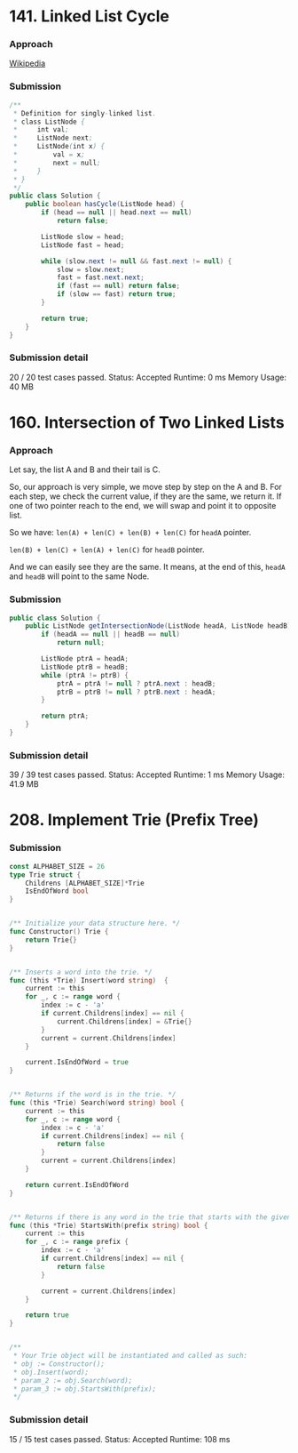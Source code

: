 # 141. Linked List Cycle

### Approach

[Wikipedia](https://en.wikipedia.org/wiki/Cycle_detection)

### Submission

```java
/**
 * Definition for singly-linked list.
 * class ListNode {
 *     int val;
 *     ListNode next;
 *     ListNode(int x) {
 *         val = x;
 *         next = null;
 *     }
 * }
 */
public class Solution {
    public boolean hasCycle(ListNode head) {
        if (head == null || head.next == null)
            return false;

        ListNode slow = head;
        ListNode fast = head;

        while (slow.next != null && fast.next != null) {
            slow = slow.next;
            fast = fast.next.next;
            if (fast == null) return false;
            if (slow == fast) return true;
        }

        return true;
    }
}
```

### Submission detail

20 / 20 test cases passed.
Status: Accepted
Runtime: 0 ms
Memory Usage: 40 MB

# 160. Intersection of Two Linked Lists

### Approach

Let say, the list A and B and their tail is C.

So, our approach is very simple, we move step by step on the A and B. For each step, we check the current value, if they are the same, we return it. 
If one of two pointer reach to the end, we will swap and point it to opposite list.

So we have: `len(A) + len(C) + len(B) + len(C)` for `headA` pointer.

`len(B) + len(C) + len(A) + len(C)` for `headB` pointer.

And we can easily see they are the same. It means, at the end of this, `headA` and `headB` will point to the same Node.

### Submission

```java
public class Solution {
    public ListNode getIntersectionNode(ListNode headA, ListNode headB) {
        if (headA == null || headB == null)
            return null;

        ListNode ptrA = headA;
        ListNode ptrB = headB;
        while (ptrA != ptrB) {
            ptrA = ptrA != null ? ptrA.next : headB;
            ptrB = ptrB != null ? ptrB.next : headA;
        }

        return ptrA;
    }
}
```

### Submission detail

39 / 39 test cases passed.
	Status: Accepted
Runtime: 1 ms
Memory Usage: 41.9 MB

# 208. Implement Trie (Prefix Tree)

### Submission

```go
const ALPHABET_SIZE = 26
type Trie struct {
	Childrens [ALPHABET_SIZE]*Trie
	IsEndOfWord bool
}


/** Initialize your data structure here. */
func Constructor() Trie {
	return Trie{}
}


/** Inserts a word into the trie. */
func (this *Trie) Insert(word string)  {
	current := this
	for _, c := range word {
		index := c - 'a'
		if current.Childrens[index] == nil {
			current.Childrens[index] = &Trie{}
		}
		current = current.Childrens[index]
	}

	current.IsEndOfWord = true
}


/** Returns if the word is in the trie. */
func (this *Trie) Search(word string) bool {
	current := this
	for _, c := range word {
		index := c - 'a'
		if current.Childrens[index] == nil {
			return false
		}
		current = current.Childrens[index]
	}

	return current.IsEndOfWord
}


/** Returns if there is any word in the trie that starts with the given prefix. */
func (this *Trie) StartsWith(prefix string) bool {
	current := this
	for _, c := range prefix {
		index := c - 'a'
		if current.Childrens[index] == nil {
			return false
		}

		current = current.Childrens[index]
	}

	return true
}


/**
 * Your Trie object will be instantiated and called as such:
 * obj := Constructor();
 * obj.Insert(word);
 * param_2 := obj.Search(word);
 * param_3 := obj.StartsWith(prefix);
 */
```

### Submission detail

15 / 15 test cases passed.
Status: Accepted
Runtime: 108 ms
